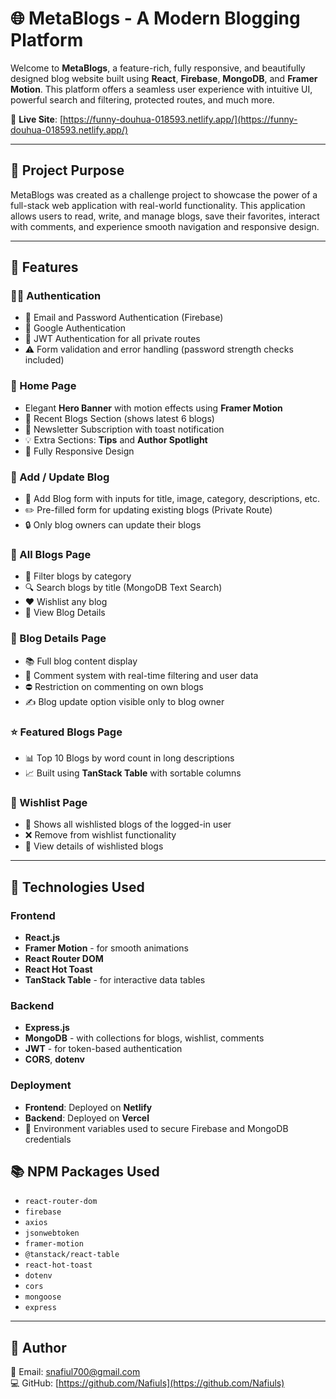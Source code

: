 # 🌐 MetaBlogs - A Modern Blogging Platform

Welcome to **MetaBlogs**, a feature-rich, fully responsive, and beautifully designed blog website built using **React**, **Firebase**, **MongoDB**, and **Framer Motion**. This platform offers a seamless user experience with intuitive UI, powerful search and filtering, protected routes, and much more.

🔗 **Live Site**: [https://funny-douhua-018593.netlify.app/](https://funny-douhua-018593.netlify.app/)

---

## 🚀 Project Purpose

MetaBlogs was created as a challenge project to showcase the power of a full-stack web application with real-world functionality. This application allows users to read, write, and manage blogs, save their favorites, interact with comments, and experience smooth navigation and responsive design.

---

## 🌟 Features

### 🧑‍💻 Authentication

- 🔐 Email and Password Authentication (Firebase)
- 🔗 Google Authentication
- 🔁 JWT Authentication for all private routes
- ⚠️ Form validation and error handling (password strength checks included)

### 🏡 Home Page

- Elegant **Hero Banner** with motion effects using **Framer Motion**
- 📰 Recent Blogs Section (shows latest 6 blogs)
- 💌 Newsletter Subscription with toast notification
- 💡 Extra Sections: **Tips** and **Author Spotlight**
- 📱 Fully Responsive Design

### 📑 Add / Update Blog

- 📝 Add Blog form with inputs for title, image, category, descriptions, etc.
- ✏️ Pre-filled form for updating existing blogs (Private Route)
- 🔒 Only blog owners can update their blogs

### 📃 All Blogs Page

- 📂 Filter blogs by category
- 🔍 Search blogs by title (MongoDB Text Search)
- ❤️ Wishlist any blog
- 📄 View Blog Details

### 📌 Blog Details Page

- 📚 Full blog content display
- 💬 Comment system with real-time filtering and user data
- ⛔ Restriction on commenting on own blogs
- ✍️ Blog update option visible only to blog owner

### ⭐ Featured Blogs Page

- 📊 Top 10 Blogs by word count in long descriptions
- 📈 Built using **TanStack Table** with sortable columns

### 💖 Wishlist Page

- 🧾 Shows all wishlisted blogs of the logged-in user
- ❌ Remove from wishlist functionality
- 📄 View details of wishlisted blogs

---

## 🔧 Technologies Used

### Frontend

- **React.js**
- **Framer Motion** - for smooth animations
- **React Router DOM**
- **React Hot Toast**
- **TanStack Table** - for interactive data tables

### Backend

- **Express.js**
- **MongoDB** - with collections for blogs, wishlist, comments
- **JWT** - for token-based authentication
- **CORS**, **dotenv**

### Deployment

- **Frontend**: Deployed on **Netlify**
- **Backend**: Deployed on **Vercel**
- 🔐 Environment variables used to secure Firebase and MongoDB credentials

## 📚 NPM Packages Used

- `react-router-dom`
- `firebase`
- `axios`
- `jsonwebtoken`
- `framer-motion`
- `@tanstack/react-table`
- `react-hot-toast`
- `dotenv`
- `cors`
- `mongoose`
- `express`

---

## 👤 Author

📧 Email: [snafiul700@gmail.com](mailto:snafiul700@gmail.com)  
💻 GitHub: [https://github.com/Nafiuls](https://github.com/Nafiuls)
